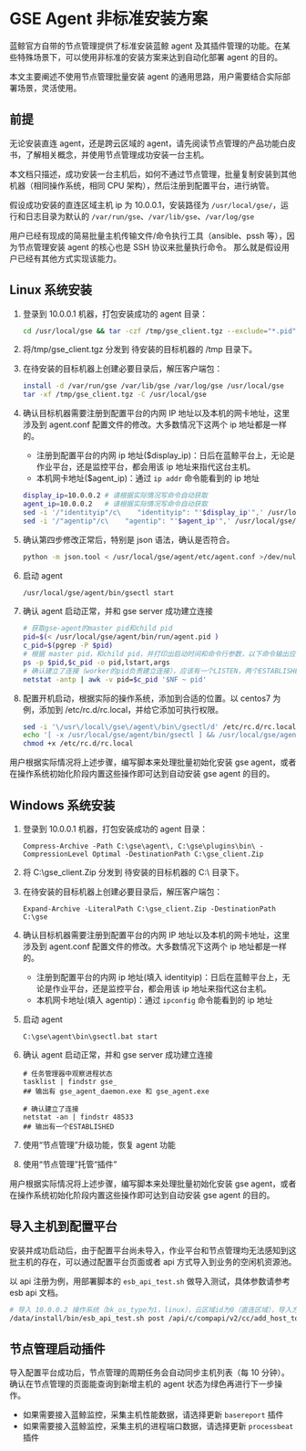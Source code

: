 # GSE Agent 非标准安装方案

蓝鲸官方自带的节点管理提供了标准安装蓝鲸 agent 及其插件管理的功能。在某些特殊场景下，可以使用非标准的安装方案来达到自动化部署 agent 的目的。

本文主要阐述不使用节点管理批量安装 agent 的通用思路，用户需要结合实际部署场景，灵活使用。

## 前提

无论安装直连 agent，还是跨云区域的 agent，请先阅读节点管理的产品功能白皮书，了解相关概念，并使用节点管理成功安装一台主机。

本文档只描述，成功安装一台主机后，如何不通过节点管理，批量复制安装到其他机器（相同操作系统，相同 CPU 架构），然后注册到配置平台，进行纳管。

假设成功安装的直连区域主机 ip 为 10.0.0.1，安装路径为 `/usr/local/gse/`，运行和日志目录为默认的 `/var/run/gse`、`/var/lib/gse`、`/var/log/gse`

用户已经有现成的简易批量主机传输文件/命令执行工具（ansible、pssh 等），因为节点管理安装 agent 的核心也是 SSH 协议来批量执行命令。
那么就是假设用户已经有其他方式实现该能力。

## Linux 系统安装

1. 登录到 10.0.0.1 机器，打包安装成功的 agent 目录：

    ```bash
    cd /usr/local/gse && tar -czf /tmp/gse_client.tgz --exclude="*.pid" agent/ plugins/bin/*.sh
    ```

2. 将/tmp/gse_client.tgz 分发到 待安装的目标机器的 /tmp 目录下。
3. 在待安装的目标机器上创建必要目录后，解压客户端包：
  
   ```bash
   install -d /var/run/gse /var/lib/gse /var/log/gse /usr/local/gse
   tar -xf /tmp/gse_client.tgz -C /usr/local/gse
   ```

4. 确认目标机器需要注册到配置平台的内网 IP 地址以及本机的网卡地址，这里涉及到 agent.conf 配置文件的修改。大多数情况下这两个 ip 地址都是一样的。

    - 注册到配置平台的内网 ip 地址($display_ip)：日后在蓝鲸平台上，无论是作业平台，还是监控平台，都会用该 ip 地址来指代这台主机。
    - 本机网卡地址($agent_ip)：通过 `ip addr` 命令能看到的 ip 地址

    ```bash
    display_ip=10.0.0.2 # 请根据实际情况写命令自动获取
    agent_ip=10.0.0.2   # 请根据实际情况写命令自动获取
    sed -i '/"identityip"/c\    "identityip": "'$display_ip'",' /usr/local/gse/agent/etc/agent.conf
    sed -i '/"agentip"/c\    "agentip": "'$agent_ip'",' /usr/local/gse/agent/etc/agent.conf
    ```

5. 确认第四步修改正常后，特别是 json 语法，确认是否符合。

    ```bash
    python -m json.tool < /usr/local/gse/agent/etc/agent.conf >/dev/null && echo OK || echo FAIL
    ```

6. 启动 agent

    ```bash
    /usr/local/gse/agent/bin/gsectl start
    ```

7. 确认 agent 启动正常，并和 gse server 成功建立连接

    ```bash
    # 获取gse-agent的master pid和child pid
    pid=$(< /usr/local/gse/agent/bin/run/agent.pid )
    c_pid=$(pgrep -P $pid)
    # 根据 master pid，和child pid，并打印出启动时间和命令行参数，以下命令输出应该等于三行。
    ps -p $pid,$c_pid -o pid,lstart,args
    # 确认建立了连接（worker的pid负责建立连接），应该有一个LISTEN，两个ESTABLISHED（48533和58625）
    netstat -antp | awk -v pid=$c_pid '$NF ~ pid' 
    ```

8. 配置开机启动，根据实际的操作系统，添加到合适的位置。以 centos7 为例，添加到 /etc/rc.d/rc.local，并给它添加可执行权限。

    ```bash
    sed -i '\/usr\/local\/gse\/agent\/bin\/gsectl/d' /etc/rc.d/rc.local
    echo '[ -x /usr/local/gse/agent/bin/gsectl ] && /usr/local/gse/agent/bin/gsectl start' >> /etc/rc.d/rc.local
    chmod +x /etc/rc.d/rc.local
    ```

用户根据实际情况将上述步骤，编写脚本来处理批量初始化安装 gse agent，或者在操作系统初始化阶段内置这些操作即可达到自动安装 gse agent 的目的。

## Windows 系统安装


1. 登录到 10.0.0.1 机器，打包安装成功的 agent 目录：

    ```batch
    Compress-Archive -Path C:\gse\agent\, C:\gse\plugins\bin\ -CompressionLevel Optimal -DestinationPath C:\gse_client.Zip
    ```

2. 将 C:\gse_client.Zip 分发到 待安装的目标机器的 C:\ 目录下。
3. 在待安装的目标机器上创建必要目录后，解压客户端包：
  
   ```batch
   Expand-Archive -LiteralPath C:\gse_client.Zip -DestinationPath C:\gse
   ```

4. 确认目标机器需要注册到配置平台的内网 IP 地址以及本机的网卡地址，这里涉及到 agent.conf 配置文件的修改。大多数情况下这两个 ip 地址都是一样的。

    - 注册到配置平台的内网 ip 地址(填入 identityip)：日后在蓝鲸平台上，无论是作业平台，还是监控平台，都会用该 ip 地址来指代这台主机。
    - 本机网卡地址(填入 agentip)：通过 `ipconfig` 命令能看到的 ip 地址

5. 启动 agent

    ```batch
    C:\gse\agent\bin\gsectl.bat start
    ```

6. 确认 agent 启动正常，并和 gse server 成功建立连接

    ```batch
    # 任务管理器中观察进程状态
    tasklist | findstr gse_
    ## 输出有 gse_agent_daemon.exe 和 gse_agent.exe
    
    # 确认建立了连接
    netstat -an | findstr 48533
    ## 输出有一个ESTABLISHED
    ```
7. 使用“节点管理”升级功能，恢复 agent 功能
8. 使用“节点管理”托管“插件”

用户根据实际情况将上述步骤，编写脚本来处理批量初始化安装 gse agent，或者在操作系统初始化阶段内置这些操作即可达到自动安装 gse agent 的目的。

## 导入主机到配置平台

安装并成功启动后，由于配置平台尚未导入，作业平台和节点管理均无法感知到这批主机的存在，可以通过配置平台页面或者 api 方式导入到业务的空闲机资源池。

以 api 注册为例，用部署脚本的 `esb_api_test.sh` 做导入测试，具体参数请参考 esb api 文档。

```bash
# 导入 10.0.0.2 操作系统（bk_os_type为1，linux），云区域id为0（直连区域），导入方式为api导入(3)，导入的目标业务为《蓝鲸》（bk_biz_id为2）
/data/install/bin/esb_api_test.sh post /api/c/compapi/v2/cc/add_host_to_resource/ '"bk_biz_id":2,"host_info":{"0":{"bk_host_innerip":"10.0.0.2","import_from":"3","bk_cloud_id":0,"bk_os_type":"1"}}'
```

## 节点管理启动插件

导入配置平台成功后，节点管理的周期任务会自动同步主机列表（每 10 分钟）。确认在节点管理的页面能查询到新增主机的 agent 状态为绿色再进行下一步操作。

- 如果需要接入蓝鲸监控，采集主机性能数据，请选择更新 `basereport` 插件
- 如果需要接入蓝鲸监控，采集主机的进程端口数据，请选择更新 `processbeat` 插件

